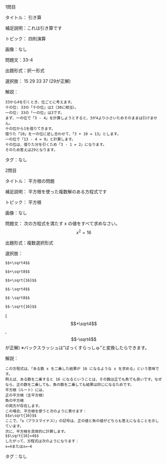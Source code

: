 1問目

タイトル： 引き算

補足説明：これは引き算です

トピック： 四則演算

画像：なし

問題文：33-4

出題形式：択一形式

選択肢：
  15
  29
  33
  37
  (29が正解)
  
解説： 
```shell
33から4を引くとき、位ごとに考えます。
十の位: 33の「十の位」は3（30に相当）。
一の位: 33の「一の位」は3です。
まず、一の位で「3 - 4」を計算しようとすると、3が4より小さいためそのままは引けません。
十の位から1を借りてきます。
借りた「10」を一の位に足し合わせて、「3 + 10 = 13」とします。
一の位で「13 - 4 = 9」と計算します。
十の位は、借りた分を引くため「3 - 1 = 2」になります。
そのため答えは29となります。
```

タグ：なし

2問目

タイトル： 平方根の問題

補足説明： 平方根を使った複数解のある方程式です

トピック： 平方根

画像：なし

問題文：
次の方程式を満たす x の値をすべて求めなさい。
$$x^2=16$$

出題形式：複数選択形式

選択肢：
```shell
$$+\sqrt4$$
```
```shell
$$+\sqrt8$$
```
```shell
$$+\sqrt{16}$$
```
```shell
$$-\sqrt4$$
```
```shell
$$-\sqrt8$$
```
```shell
$$-\sqrt{16}$$
```
($$+\sqrt4$$,$$-\sqrt4$$が正解)
※バックスラッシュは”ばっくすらっしゅ”と変換したらできます。

解説：
```shell
この方程式は、「ある数 x を二乗した結果が 16 になるような x を求める」という意味です。
例えば、ある数を二乗すると 16 になるということは、その数は正でも負でも良いです。なぜなら、正の数を二乗しても、負の数を二乗しても結果は同じになるためです。
平方根（ルート）には、
正の平方根（主平方根）
負の平方根
の両方が存在します。
この場合、平方根を使うと次のように表せます：
$$±\sqrt{16}$$
ここで、「±（プラスマイナス）」の記号は、正の値と負の値がどちらも答えになることを示しています。
次に、平方根を具体的に計算します。
$$\sqrt{16}=4$$
したがって、方程式は次のようになります：
x=4またはx=−4
```

タグ：なし


